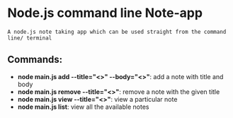 # Node.js command line Note-app
	A node.js note taking app which can be used straight from the command line/ terminal

## Commands:

 - **node main.js add --title="<>" --body="<>"**:  add a note with title and body
 - **node main.js remove --title="<>"**: remove a note with the given title
 - **node main.js view --title="<>"**: view a particular note
 - **node main.js list**: view all the available notes
